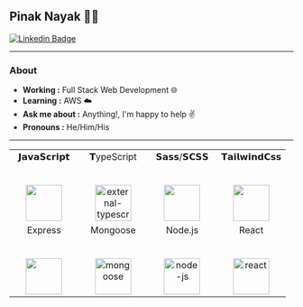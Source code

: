 
## Pinak Nayak 👨‍💻
[![Linkedin Badge](https://img.shields.io/badge/-Pinak_Nayak-blue?style=flat-square&logo=Linkedin&logoColor=white&link=https://www.linkedin.com/in/npinak/)](https://www.linkedin.com/in/npinak/) 

---------------------------------------------------------------------------------------------------------------------------------------------------------------------------------
### About
-  **Working :** Full Stack Web Development 🌐 
-  **Learning :** AWS ☁️  
-  **Ask me about :** Anything!, I'm happy to help ✌️
-  **Pronouns :** He/Him/His 

-------------------------------------------------------------------------------------------------------------------------------------------------------------------

<table>
  <tbody>
    <tr valign="top">
      <td width="25%" align="center">
        <span>𝗝𝗮𝘃𝗮𝗦𝗰𝗿𝗶𝗽𝘁</span><br><br><br>
        <img height="64px" src="https://cdn.svgporn.com/logos/javascript.svg">
      </td>
      <td width="25%" align="center">
        	<span>𝗧ypeScript</span><br><br><br>
        	<img width="64" height="64" src="https://img.icons8.com/external-tal-revivo-color-tal-revivo/64/external-typescript-an-open-source-programming-language-developed-and-maintained-by-microsoft-logo-color-tal-revivo.png" alt="external-typescript-an-open-source-programming-language-developed-and-maintained-by-microsoft-logo-color-tal-revivo"/>
	       <td width="25%" align="center">
        <span>𝗦𝗮𝘀𝘀/𝗦𝗖𝗦𝗦</span><br><br><br>
        <img height="64px" src="https://cdn.svgporn.com/logos/sass.svg">
      </td>
<!--       </td>
			<td width="25%" align="center">
        <span>𝗘𝘀𝗹𝗶𝗻𝘁</span><br><br><br>
        <img height="64px" src="https://cdn.svgporn.com/logos/eslint.svg">
      </td> -->
			<td width="25%" align="center">
				<span>𝗧𝗮𝗶𝗹𝘄𝗶𝗻𝗱𝗖𝘀𝘀</span><br><br><br>
     	  <img height="64px" src="https://cdn.svgporn.com/logos/tailwindcss-icon.svg">
      </td>
    </tr>
    <tr valign="top">
      <td width="25%" align="center">
        <span>Express</span><br><br><br>
        <img height="64px" src="https://img.icons8.com/officel/64/express-js.png">
      </td>
      <td width="25%" align="center">
        <span>Mongoose</span><br><br><br>
       <img width="64" height="64" src="https://img.icons8.com/color/64/mongoose.png" 		 alt="mongoose"/>
      </td>
      <td width="25%" align="center">
        <span>Node.js</span><br><br><br>
        <img width="64" height="64" src="https://img.icons8.com/fluency/64/node-js.png"              
         alt="node-js"/>      </td>
      <td width="25%" align="center">
        <span>React</span><br><br><br>
      	<img width="64" height="64" src="https://img.icons8.com/officel/64/react.png"  		alt="react"/>		
	  </td>
    </tr>
<!--     <tr valign="top">
     
    </tr> -->
  </tbody>
</table>

<!---
npinak/npinak is a ✨ special ✨ repository because its `README.md` (this file) appears on your GitHub profile.
You can click the Preview link to take a look at your changes.
--->
